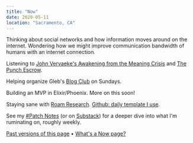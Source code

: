 ```yaml
---
title: "Now"
date: 2020-05-11
location: "Sacramento, CA"
---
```


Thinking about social networks and how information moves around on the internet. Wondering how we might improve communication bandwidth of humans with an internet connection.

Listening to [John Vervaeke's Awakening from the Meaning Crisis](https://open.spotify.com/show/43gIWKVun3Ez1N8y2nhJNF) and [The Punch Escrow](https://smile.amazon.com/Audible-Studios-The-Punch-Escrow/dp/B0744QG1TZ/ref=sr_1_1?dchild=1&keywords=punch+escrow&qid=1589171587&sr=8-1).

Helping organize Gleb's [Blog Club](https://posobin.com/blogclub/) on Sundays.

Building an MVP in Elixir/Phoenix. More on this soon!

Staying sane with [Roam Research](https://roamresearch.com). [Github: daily template I use](https://gist.github.com/jborichevskiy/51508eebc810ae8105be45beac4e16ac).

See my [#Patch Notes](/tags/patch-notes) (or on [Substack](https://jborichevskiy.substack.com/)) for a deeper dive into what I'm ruminating on, roughly weekly.

[Past versions of this page](https://github.com/jborichevskiy/up-and-to-the-right/commits/master/content/now.md) • [What's a Now page?](https://nownownow.com/about)